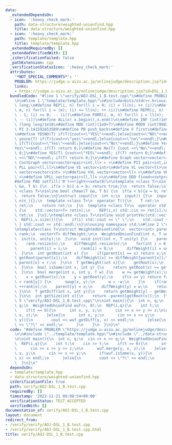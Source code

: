 ```yaml
---
data:
  _extendedDependsOn:
  - icon: ':heavy_check_mark:'
    path: data-structure/weighted-unionfind.hpp
    title: data-structure/weighted-unionfind.hpp
  - icon: ':heavy_check_mark:'
    path: template/template.hpp
    title: template/template.hpp
  _extendedRequiredBy: []
  _extendedVerifiedWith: []
  _isVerificationFailed: false
  _pathExtension: cpp
  _verificationStatusIcon: ':heavy_check_mark:'
  attributes:
    '*NOT_SPECIAL_COMMENTS*': ''
    PROBLEM: https://judge.u-aizu.ac.jp/onlinejudge/description.jsp?id=DSL_1_B
    links:
    - https://judge.u-aizu.ac.jp/onlinejudge/description.jsp?id=DSL_1_B
  bundledCode: "#line 1 \"verify/AOJ-DSL_1_B.test.cpp\"\n#define PROBLEM \"https://judge.u-aizu.ac.jp/onlinejudge/description.jsp?id=DSL_1_B\"\
    \n\n#line 1 \"template/template.hpp\"\n#include<bits/stdc++.h>\nusing ll = long\
    \ long;\n#define REP(i, n) for(ll i = 0; (i) < ll(n); ++ (i))\n#define FOR(i,\
    \ m, n) for(ll i = (m); (i) <= ll(n); ++ (i))\n#define REPR(i, n) for(ll i = ll(n)\
    \ - 1; (i) >= 0; -- (i))\n#define FORR(i, m, n) for(ll i = ll(n); (i) >= ll(m);\
    \ -- (i))\n#define ALL(x) x.begin(),x.end()\n\n#define INF (int)1e9\n#define LLINF\
    \ (long long)1e18\n#define MOD (int)(1e9+7)\n#define MOD9 (int)998244353\n#define\
    \ PI 3.141592653589\n#define PB push_back\n#define F first\n#define S second\n\
    \n#define YESNO(T) if(T){cout<<\"YES\"<<endl;}else{cout<<\"NO\"<<endl;}\n#define\
    \ yesno(T) if(T){cout<<\"yes\"<<endl;}else{cout<<\"no\"<<endl;}\n#define YesNo(T)\
    \ if(T){cout<<\"Yes\"<<endl;}else{cout<<\"No\"<<endl;}\n#define Yes(T) {cout<<\"\
    Yes\"<<endl; if(T) return 0;}\n#define No(T) {cout <<\"No\"<<endl; if(T) return\
    \ 0;}\n#define YES(T) {cout<<\"YES\"<<endl; if(T) return 0;}\n#define NO(T) {cout\
    \ <<\"NO\"<<endl; if(T) return 0;}\n\n#define Graph vector<vector<int> >\n#define\
    \ CostGraph vector<vector<pair<int,ll> > >\n#define PII pair<int,int>\n#define\
    \ PLL pair<ll,ll>\n#define VI vector<int>\n#define VL vector<ll>\n#define VVI\
    \ vector<vector<int> >\n#define VVL vector<vector<ll> >\n#define VPII vector<pair<int,int>\
    \ >\n#define VPLL vector<pair<ll,ll> >\n\n#define DDD fixed<<setprecision(10)\n\
    #define PAD setfill('0')<<right<<setw(8)\n\ntemplate <class T>\ninline bool chmin(T\
    \ &a, T b) {\n  if(a > b){ a = b; return true;}\n  return false;\n}\ntemplate\
    \ <class T>\ninline bool chmax(T &a, T b) {\n  if(a < b){a = b; return true;}\n\
    \  return false;\n}\nstruct input{\n  int n;\n  input() {}\n  input(int n_) :\
    \ n(n_){};\n  template <class T>\n  operator T(){\n    T ret;\n    std::cin >>\
    \ ret;\n    return ret;\n  }\n  template <class T>\n  operator std::vector<T>()\
    \ {\n    std::vector<T> ret(n);\n    REP(i,n) std::cin >> ret[i];\n    return\
    \ ret;\n  }\n};\ntemplate <class T>\ninline void printVec(std::vector<T> v){\n\
    \  REP(i,v.size()){\n    if(i) std::cout << \" \";\n    std::cout << v[i];\n \
    \ } std::cout << std::endl;\n}\n\nusing namespace std;\n#line 2 \"data-structure/weighted-unionfind.hpp\"\
    \ntemplate<class T>\nstruct WeightedUnionFind{\n  vector<int> parent;\n  vector<int>\
    \ rank;\n  vector<T> diffWeight;\n\n  WeightedUnionFind(int n, T unity) {\n  \
    \  init(n, unity);\n  }\n\n  void init(int n, T unity) {\n    parent.resize(n);\n\
    \    rank.resize(n);\n    diffWeight.resize(n);\n    for(int i = 0; i < n; ++i){\n\
    \      parent[i] = i;\n      rank[i] = 0;\n      diffWeight[i] = unity;\n    }\n\
    \  }\n\n  int getRoot(int x) {\n    if(parent[x] == x) return x;\n    int r =\
    \ getRoot(parent[x]);\n    diffWeight[x] += diffWeight[parent[x]];\n    return\
    \ parent[x] = r;\n  }\n\n  T getWeight(int x){\n    getRoot(x);\n    return diffWeight[x];\n\
    \  }\n\n  bool isSame(int x, int y) {\n    return getRoot(x) == getRoot(y);\n\
    \  }\n\n  bool merge(int x, int y, T w) {\n    w += getWeight(x);\n    w -= getWeight(y);\n\
    \    x = getRoot(x);\n    y = getRoot(y);\n    if(x == y) return false;\n    if(rank[x]\
    \ < rank[y]) {\n      swap(x, y);\n      w = -w;\n    }\n    if(rank[x] == rank[y])\
    \ ++rank[x];\n    parent[y] = x;\n    diffWeight[y] = w;\n    return true;\n \
    \ }\n\n  T getDiff(int x, int y){\n    return getWeight(y) - getWeight(x);\n \
    \ }\n\n  int getSize(int x){\n    return -parent[getRoot(x)];\n  }\n};\n#line\
    \ 5 \"verify/AOJ-DSL_1_B.test.cpp\"\n\nint main(){\n  int n, q;\n  cin >> n >>\
    \ q;\n  WeightedUnionFind wuf(n, 0);\n  REP(i,q){\n    int t;\n    cin >> t;\n\
    \    if(t == 0){\n      int x, y, z;\n      cin >> x >> y >> z;\n\n      wuf.merge(y,\
    \ x, z);\n    }else{\n      int x, y;\n      cin >> x >> y;\n      if(wuf.isSame(x,\
    \ y)){\n        cout << wuf.getDiff(y, x) << endl;\n      }else{\n        cout\
    \ << \"?\" << endl;\n      }\n    }\n  }\n}\n"
  code: "#define PROBLEM \"https://judge.u-aizu.ac.jp/onlinejudge/description.jsp?id=DSL_1_B\"\
    \n\n#include \"../template/template.hpp\"\n#include \"../data-structure/weighted-unionfind.hpp\"\
    \n\nint main(){\n  int n, q;\n  cin >> n >> q;\n  WeightedUnionFind wuf(n, 0);\n\
    \  REP(i,q){\n    int t;\n    cin >> t;\n    if(t == 0){\n      int x, y, z;\n\
    \      cin >> x >> y >> z;\n\n      wuf.merge(y, x, z);\n    }else{\n      int\
    \ x, y;\n      cin >> x >> y;\n      if(wuf.isSame(x, y)){\n        cout << wuf.getDiff(y,\
    \ x) << endl;\n      }else{\n        cout << \"?\" << endl;\n      }\n    }\n\
    \  }\n}\n"
  dependsOn:
  - template/template.hpp
  - data-structure/weighted-unionfind.hpp
  isVerificationFile: true
  path: verify/AOJ-DSL_1_B.test.cpp
  requiredBy: []
  timestamp: '2022-11-21 09:08:54+09:00'
  verificationStatus: TEST_ACCEPTED
  verifiedWith: []
documentation_of: verify/AOJ-DSL_1_B.test.cpp
layout: document
redirect_from:
- /verify/verify/AOJ-DSL_1_B.test.cpp
- /verify/verify/AOJ-DSL_1_B.test.cpp.html
title: verify/AOJ-DSL_1_B.test.cpp
---
```

